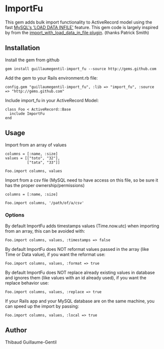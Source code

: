# ImportFu

This gem adds bulk import functionality to ActiveRecord model using the fast [MySQL's 'LOAD DATA INFILE'](http://dev.mysql.com/doc/refman/5.0/en/load-data.html) feature.
This gem code is largely inspired by from the [import_with_load_data_in_file plugin](http://github.com/paolodona/import_with_load_data_in_file/tree). (thanks Patrick Smith) 

## Installation

Install the gem from github

    gem install guillaumegentil-import_fu --source http://gems.github.com
    
Add the gem to your Rails environment.rb file:

    config.gem "guillaumegentil-import_fu", :lib => "import_fu", :source => "http://gems.github.com"
    
Include import_fu in your ActiveRecord Model:

    class Foo < ActiveRecord::Base
      include ImportFu
    end
    
## Usage

Import from an array of values

    columns = [:name, :size]
    values = [["toto", "32"],
              ["tata", "33"]]
    
    Foo.import columns, values

Import from a csv file (MySQL need to have access on this file, so be sure it has the proper ownership/permissions)

    columns = [:name, :size]
    
    Foo.import columns, '/path/of/a/csv'
    
### Options

By default ImportFu adds timestamps values (Time.now.utc) when importing from an array, this can be avoided with:

    Foo.import columns, values, :timestamps => false
    
By default ImportFu does NOT reformat values passed in the array (like Time or Data value), if you want the reformat use:

    Foo.import columns, values, :format => true
    
By default ImportFu does NOT replace already existing values in database and ignores them (like values with an id already used), if you want the replace behavior use:

    Foo.import columns, values, :replace => true
    
If your Rails app and your MySQL database are on the same machine, you can speed up the import by passing:

    Foo.import columns, values, :local => true

## Author

Thibaud Guillaume-Gentil